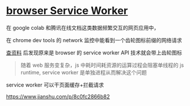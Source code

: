 # [browser Service Worker](/2022/09/browser_service_worker_api.md)

在 google colab 和腾讯在线文档这类数据频繁交互的网页应用中，

在 chrome dev tools 的 network 监控中能看到一个齿轮图标前缀的网络请求

[查资料](https://stackoverflow.com/questions/48336926/name-with-gear-icon-in-chrome-network-requests-table#:~:text=The%20gear%20icon%20signifies%20that,to%20populate%20the%20offline%20cache.)
后发现原来是 browser 的 service worker API 技术就会带上齿轮图标

> 随着 web 服务变复杂，js 中耗时间耗资源的运算过程会阻塞单线程的 js runtime, service worker 是单独进程从而解决这个问题

service worker 可以干页面缓存+拦截请求

<https://www.jianshu.com/p/8c0fc2866b82>
